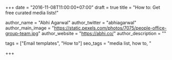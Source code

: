 +++
date = "2016-11-08T11:00:00+07:00"
draft = true
title = "How to: Get free curated media lists!"

author_name = "Abhi Agarwal"
author_twitter = "abhiagarwal"
author_main_image = "https://static.pexels.com/photos/7075/people-office-group-team.jpg"
author_website = "https://abhi.co/"
author_description = ""

tags = ["Email templates", "How to"]
seo_tags = "media list, how to, "

+++
